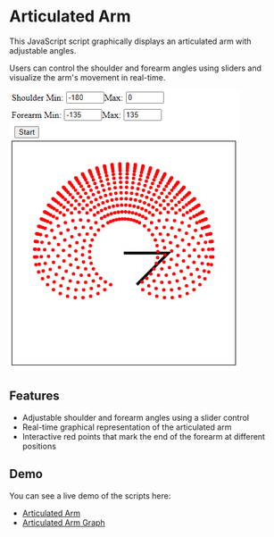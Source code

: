 # Articulated Arm

This JavaScript script graphically displays an articulated arm with adjustable angles. 

Users can control the shoulder and forearm angles using sliders and visualize the arm's movement in real-time.

![Articulated Arm](articulated-arm.png)

## Features

- Adjustable shoulder and forearm angles using a slider control
- Real-time graphical representation of the articulated arm
- Interactive red points that mark the end of the forearm at different positions

## Demo

You can see a live demo of the scripts here: 
- [Articulated Arm](https://massimobottelli.it/articulated-arm.html)
- [Articulated Arm Graph](https://massimobottelli.it/articulated-arm-graph.html)


